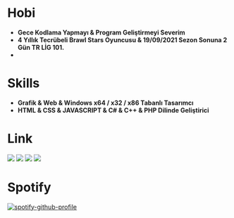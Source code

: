 <h1>
 <b>Hobi</b>
</h1>
<ul>
 <li><b>Gece Kodlama Yapmayı & Program Geliştirmeyi Severim</b></li>
 <li><b>4 Yıllık Tecrübeli Brawl Stars Oyuncusu & 19/09/2021 Sezon Sonuna 2 Gün TR LİG 101.</b></li>
 <li><b></b></li>
</ul>
<h1>Skills</h1>
<ul>
 <li><b>Grafik & Web & Windows x64 / x32 / x86 Tabanlı Tasarımcı </b></li>
 <li><b>HTML & CSS & JAVASCRIPT & C# & C++ & PHP Dilinde Geliştirici </b></li>
</ul>
<ul>
</ul>
 <h1>Link</h1>
 <a href="https://open.spotify.com/user/zzykeijuuo3t2kpl6grmgo6gy" target="blank_">
  <img src="https://img.shields.io/badge/spotify%20-00b321.svg?&style=for-the-badge&logo=spotify&logoColor=white"></a>
 <a href="https://discord.gg/ykzDraBk" target="blank_">
  <img src="https://img.shields.io/badge/discord%20-5662F6.svg?&style=for-the-badge&logo=discord&logoColor=white"></a>
 <a href="https://steamcommunity.com/id/saturntr/" target="blank_">
  <img src="https://img.shields.io/badge/Steam%20-1A204A.svg?&style=for-the-badge&logo=STEAM&logoColor=white"></a>
 <a href="https://tr.pinterest.com/beforemyfunerallx/" target="blank_">
  <img src="https://img.shields.io/badge/Pinterest%20-E60023.svg?&style=for-the-badge&logo=pinterest&logoColor=white"></a>
<br>
<h1>Spotify</h1>

[![spotify-github-profile](https://spotify-github-profile.vercel.app/api/view?uid=zzykeijuuo3t2kpl6grmgo6gy&cover_image=true&theme=default&show_offline=false&background_color=1c1c1c&interchange=false&bar_color=bb1b1b&bar_color_cover=false)](https://github.com/kittinan/spotify-github-profile)

